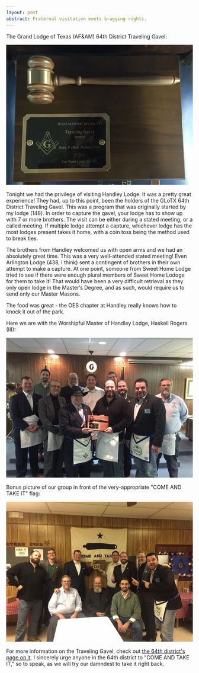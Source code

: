 ```yaml
---
layout: post
abstract: Fraternal visitation meets bragging rights.
---
```

[gavel]: /images/2017-02-09-the-travelling-gavel-gavel.jpg	
[group]: /images/2017-02-09-the-travelling-gavel-group.jpg	
[take it]: /images/2017-02-09-the-travelling-gavel-come-and-take-it.jpg	

The Grand Lodge of Texas (AF&AM) 64th District Traveling Gavel:

![gavel]

Tonight we had the privilege of visiting Handley Lodge. It was a pretty great experience! They had, up to this point, been the holders of the GLoTX 64th District Traveling Gavel. This was a program that was originally started by my lodge (148). In order to capture the gavel, your lodge has to show up with 7 or more brothers. The visit can be either during a stated meeting, or a called meeting. If multiple lodge attempt a capture, whichever lodge has the most lodges present takes it home, with a coin toss being the method used to break ties.

The brothers from Handley welcomed us with open arms and we had an absolutely great time. This was a very well-attended stated meeting! Even Arlington Lodge (438, I think) sent a contingent of brothers in their own attempt to make a capture. At one point, someone from Sweet Home Lodge tried to see if there were enough plural members of Sweet Home Lodoge for them to take it! That would have been a very difficult retrieval as they only open lodge in the Master’s Degree, and as such, would require us to send only our Master Masons.

The food was great - the OES chapter at Handley really knows how to knock it out of the park.

Here we are with the Worshipful Master of Handley Lodge, Haskell Rogers (III):

![group]

Bonus picture of our group in front of the very-appropriate "COME AND TAKE IT" flag:

![take it]

For more information on the Traveling Gavel, check out [the 64th district's page on it](http://www.64th.org/traveling-gavel-rules). I sincerely urge anyone in the 64th district to "COME AND TAKE IT," so to speak, as we will try our damndest to take it right back.
